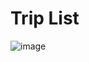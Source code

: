 # Trip List

![image](https://user-images.githubusercontent.com/81574795/234656175-459b29f7-d66d-4590-a558-551c51a75df3.png)
